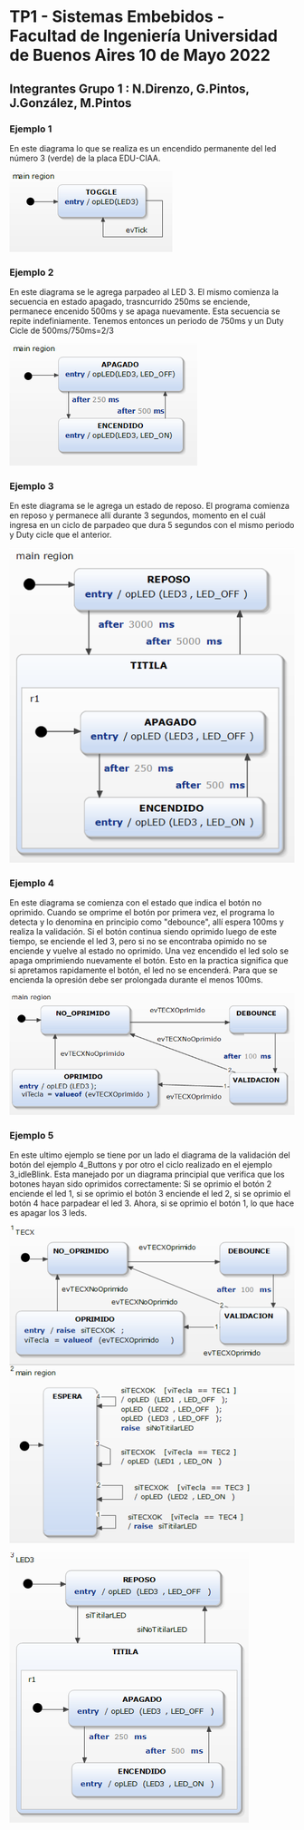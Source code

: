 # TP1 - Sistemas Embebidos - Facultad de Ingeniería Universidad de Buenos Aires 10 de Mayo 2022

## Integrantes Grupo 1 : N.Direnzo, G.Pintos, J.González, M.Pintos

### Ejemplo 1
En este diagrama lo que se realiza es un encendido permanente del led número 3 (verde) de la placa EDU-CIAA.

![alt text](https://github.com/ndirenzo/TP1/blob/main/Diagramas/Diagrama%20Ejemplo%201.PNG?raw=true)

### Ejemplo 2
En este diagrama se le agrega parpadeo al LED 3. El mismo comienza la secuencia en estado apagado, trasncurrido 250ms se enciende, permanece encenido 500ms y se apaga nuevamente. Esta secuencia se repite indefiniamente. Tenemos entonces un periodo de 750ms y un Duty Cicle de 500ms/750ms=2/3


![alt text](https://github.com/ndirenzo/TP1/blob/main/Diagramas/Diagrama%20Ejemplo%202.PNG?raw=true)

### Ejemplo 3
En este diagrama se le agrega un estado de reposo. El programa comienza en reposo y permanece allí durante 3 segundos, momento en el cuál ingresa en un ciclo de parpadeo que dura 5 segundos con el mismo periodo y Duty cicle que el anterior.

![alt text](https://github.com/ndirenzo/TP1/blob/main/Diagramas/Diagrama%20Ejemplo%203.PNG?raw=true)

### Ejemplo 4
En este diagrama se comienza con el estado que indica el botón no oprimido. Cuando se omprime el botón por primera vez, el programa lo detecta y lo denomina en principio como "debounce", allí espera 100ms y realiza la validación. Si el botón continua siendo oprimido luego de este tiempo, se enciende el led 3, pero si no se encontraba opimido no se enciende y vuelve al estado no oprimido. Una vez encendido el led solo se apaga omprimiendo nuevamente el botón. Esto en la practica significa que si apretamos rapidamente el botón, el led no se encenderá. Para que se encienda la opresión debe ser prolongada durante el menos 100ms.

![alt text](https://github.com/ndirenzo/TP1/blob/main/Diagramas/Diagrama%20Ejemplo%204.PNG?raw=true)

### Ejemplo 5
En este ultimo ejemplo se tiene por un lado el diagrama de la validación del botón del ejemplo 4_Buttons y por otro el ciclo realizado en el ejemplo 3_idleBlink. Esta manejado por un diagrama principial que verifica que los botones hayan sido oprimidos correctamente: Si se oprimio el botón 2 enciende el led 1, si se oprimio el botón 3 enciende el led 2, si se oprimio el botón 4 hace parpadear el led 3. Ahora, si se oprimio el botón 1, lo que hace es apagar los 3 leds.

![alt text](https://github.com/ndirenzo/TP1/blob/main/Diagramas/Diagrama%20Ejemplo%205a.PNG?raw=true)

![alt text](https://github.com/ndirenzo/TP1/blob/main/Diagramas/Diagrama%20Ejemplo%205b.PNG?raw=true)
